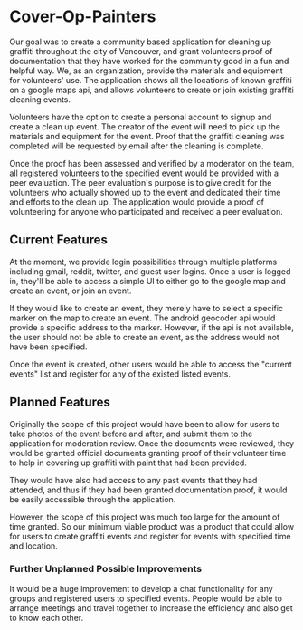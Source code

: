 # Cover-Op-Painters
Our goal was to create a community based application for cleaning up graffiti throughout 
the city of Vancouver, and grant volunteers proof of documentation that they have worked
for the community good in a fun and helpful way. We, as an organization, provide the materials and 
equipment for volunteers' use. The application shows all the locations of 
known graffiti on a google maps api, and allows volunteers to create or join existing
graffiti cleaning events.

Volunteers have the option to create a personal account to signup and create a 
clean up event. The creator of the event will need to pick up the materials and 
equipment for the event. Proof that the graffiti cleaning was completed will be 
requested by email after the cleaning is complete.

Once the proof has been assessed and verified by a moderator on the team, 
all registered volunteers to the specified event would be provided 
with a peer evaluation. The peer evaluation's purpose is to give credit for the volunteers who 
actually showed up to the event and dedicated their time and efforts to the clean up. 
The application would provide a proof of volunteering for anyone who 
participated and received a peer evaluation.

## Current Features
At the moment, we provide login possibilities through multiple platforms including
gmail, reddit, twitter, and guest user logins. Once a user is logged in, they'll be
able to access a simple UI to either go to the google map and create an event, or 
join an event.

If they would like to create an event, they merely have to select a
specific marker on the map to create an event. The android geocoder api 
would provide a specific address to the marker. However, 
if the api is not available, the user should not be able
to create an event, as the address would not have been specified.

Once the event is created, other users would be able to access the "current events"
list and register for any of the existed listed events.

## Planned Features
Originally the scope of this project would have been to allow for users to take photos
of the event before and after, and submit them to the application for moderation review.
Once the documents were reviewed, they would be granted official documents 
granting proof of their volunteer time to help in covering up graffiti with paint that 
had been provided. 

They would have also had access to any past events that they had attended, and thus
if they had been granted documentation proof, it would be easily accessible through the
application.

However, the scope of this project was much too large for the amount of time granted. So 
our minimum viable product was a product that could allow for users to create graffiti events 
and register for events with specified time and location.

### Further Unplanned Possible Improvements
It would be a huge improvement to develop a chat functionality for any groups and registered
users to specified events. People would be able to arrange meetings and travel together to 
increase the efficiency and also get to know each other.

